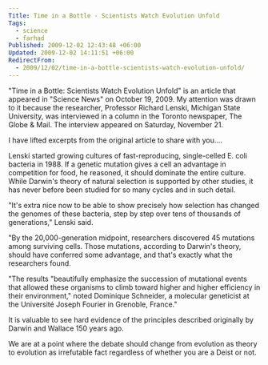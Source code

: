 ```yaml
---
Title: Time in a Bottle - Scientists Watch Evolution Unfold
Tags:
  - science
  - farhad
Published: 2009-12-02 12:43:48 +06:00
Updated: 2009-12-02 14:11:51 +06:00
RedirectFrom:
  - 2009/12/02/time-in-a-bottle-scientists-watch-evolution-unfold/
---
```


"Time in a Bottle: Scientists Watch Evolution Unfold" is an article that appeared in "Science News" on October 19, 2009. My attention was drawn to it because the researcher, Professor Richard Lenski, Michigan State University, was interviewed in a column in the Toronto newspaper, The Globe &amp; Mail. The interview appeared on Saturday, November 21.

I have lifted excerpts from the original article to share with you....

Lenski started growing cultures of fast-reproducing, single-celled E. coli bacteria in 1988. If a genetic mutation gives a cell an advantage in competition for food, he reasoned, it should dominate the entire culture. While Darwin's theory of natural selection is supported by other studies, it has never before been studied for so many cycles and in such detail.

"It's extra nice now to be able to show precisely how selection has changed the genomes of these bacteria, step by step over tens of thousands of generations," Lenski said.

"By the 20,000-generation midpoint, researchers discovered 45 mutations among surviving cells. Those mutations, according to Darwin's theory, should have conferred some advantage, and that's exactly what the researchers found.

"The results "beautifully emphasize the succession of mutational events that allowed these organisms to climb toward higher and higher efficiency in their environment," noted Dominique Schneider, a molecular geneticist at the Université Joseph Fourier in Grenoble, France."

It is valuable to see hard evidence of the principles described originally by Darwin and Wallace 150 years ago.

We are at a point where the debate should change from evolution as theory to evolution as irrefutable fact regardless of whether you are a Deist or not.


